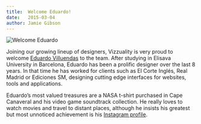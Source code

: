 ```yaml
---
title:	Welcome Eduardo!
date:	2015-03-04
author: Jamie Gibson
---
```


![Welcome Eduardo](/assets/images/team/Eduardo.jpg)

Joining our growing lineup of designers, Vizzuality is very proud to welcome [Eduardo Villuendas](http://www.vizzuality.com/team/eduardo_villuendas) to the team. After studying in Elisava University in Barcelona, Eduardo has been a prolific designer over the last 8 years. In that time he has worked for clients such as El Corte Inglés, Real Madrid or Ediciones SM, designing cutting edge interfaces for websites, tools and applications.

Eduardo’s most valued treasures are a NASA t-shirt purchased in Cape Canaveral and his video game soundtrack collection. He really loves to watch movies and travel to distant places, although he insists his greatest but most unnoticed achievement is his [Instagram profile](http://instagram.com/mrheston).

